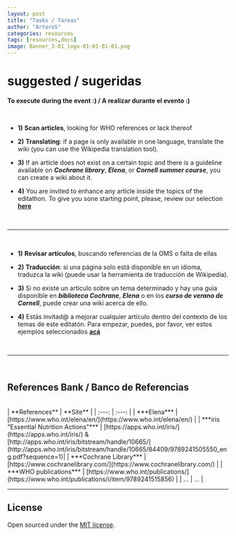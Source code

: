 ```yaml
---
layout: post
title: "Tasks / Tareas"
author: "ArturoS"
categories: resources
tags: [resources,docs]
image: Banner_3-01_logo-01-01-01-01.png
---
```


# suggested / sugeridas

**To execute during the event :)  /  A realizar durante el evento :)**

<br>

* **1)** **Scan articles**, looking for WHO references or lack thereof

* **2)**  **Translating**: if a page is only available in one language, translate the wiki (you can use the Wikipedia translation tool).

* **3)** If an article does not exist on a certain topic and there is a guideline available on ***Cochrane library***, ***Elena***, or ***Cornell summer course***, you can create a wiki about it.

* **4)** You are invited to enhance any article inside the topics of the editathon. To give you sone starting point, please, review our selection **[here](https://docs.google.com/spreadsheets/d/1qsYZn7k_yM5APEsuYGQLFkHOIP7CND2lysNB92W7p_o/edit?usp=sharing)**

<br>

---

<br>

* **1)** **Revisar artículos**, buscando referencias de la OMS o falta de ellas

* **2)** **Traducción**: si una página solo está disponible en un idioma, traduzca la wiki (puede usar la herramienta de traducción de Wikipedia).

* **3)** Si no existe un artículo sobre un tema determinado y hay una guía disponible en ***biblioteca Cochrane***, ***Elena*** o en los ***curso de verano de Cornell***, puede crear una wiki acerca de ello.

* **4)** Estás invitad@ a mejorar cualquier artículo dentro del contexto de los temas de este editatón. Para empezar, puedes, por favor, ver estos ejemplos seleccionados **[acá](https://docs.google.com/spreadsheets/d/1qsYZn7k_yM5APEsuYGQLFkHOIP7CND2lysNB92W7p_o/edit?usp=sharing)**

<br>

---

<br>

## References Bank / Banco de Referencias
<br>
|  **References**  |  **Site**  |
|      :---:       |   :---:    |
| ***Elena*** | [https://www.who.int/elena/en/](https://www.who.int/elena/en/) |
| ***iris "Essential Nutrition Actions"*** | [https://apps.who.int/iris/](https://apps.who.int/iris/)  & [http://apps.who.int/iris/bitstream/handle/10665/](http://apps.who.int/iris/bitstream/handle/10665/84409/9789241505550_eng.pdf?sequence=1)|
| ***Cochrane Library*** | [https://www.cochranelibrary.com/](https://www.cochranelibrary.com/) |
| ***WHO publications*** | [https://www.who.int/publications/](https://www.who.int/publications/i/item/9789241515856) |
| ... | ... |

<br>

---

## License

Open sourced under the [MIT license](https://github.com/edithaton/page/LICENSE.md).

